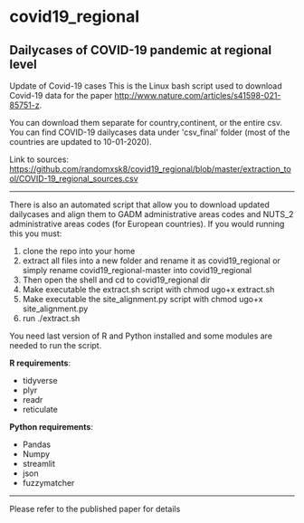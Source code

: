 # covid19_regional
## Dailycases of COVID-19 pandemic at regional level


Update of Covid-19 cases
This is the Linux bash script used to download Covid-19 data for the paper http://www.nature.com/articles/s41598-021-85751-z.

You can download them separate for country,continent, or the entire csv.
You can find COVID-19 dailycases data under 'csv_final' folder (most of the countries are updated to 10-01-2020).

Link to sources: https://github.com/randomxsk8/covid19_regional/blob/master/extraction_tool/COVID-19_regional_sources.csv

---------------------------------

There is also an automated script that allow you to download updated dailycases and align them to GADM administrative areas codes and NUTS_2 administrative areas codes (for European countries).
If you would running this you must:
1. clone the repo into your home
2. extract all files into a new folder and rename it as covid19_regional or simply rename covid19_regional-master into covid19_regional
3. Then open the shell and cd to covid19_regional dir
4. Make executable the extract.sh script with chmod ugo+x extract.sh
5. Make executable the site_alignment.py script with chmod ugo+x site_alignment.py
5. run ./extract.sh

You need last version of R and Python installed and some modules are needed to run the script.

**R requirements**:
- tidyverse
- plyr
- readr
- reticulate

**Python requirements**:
- Pandas
- Numpy
- streamlit
- json
- fuzzymatcher

---------------------------

Please refer to the published paper for details
